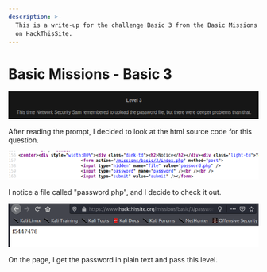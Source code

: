 ```yaml
---
description: >-
  This is a write-up for the challenge Basic 3 from the Basic Missions category
  on HackThisSite.
---
```


# Basic Missions - Basic 3

![Question](../../.gitbook/assets/screenshot-2021-01-24-175609.png)

After reading the prompt, I decided to look at the html source code for this question.

![](../../.gitbook/assets/screenshot-2021-01-24-175646.png)

I notice a file called "password.php", and I decide to check it out. 

![](../../.gitbook/assets/screenshot-2021-01-24-175729.png)

On the page, I get the password in plain text and pass this level.


